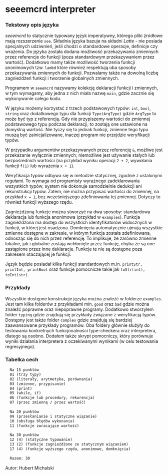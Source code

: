 # seeemcrd interpreter

### Tekstowy opis języka

*seeemcrd* to statycznie typowany język imperatywny, którego pliki źródłowe mają rozszerzenie `see`.
Składnia języka bazuje na składni *Latte* - nie posiada specjalnych udziwnień,
jeśli chodzi o standardowe operacje, definicje czy wrażenia. Do języka została dodana
możliwość przekazywania zmiennych przez referencje do funkcji (poza standardowym przekazywaniem przez wartość).
Dodatkowo mamy także możliwość tworzenia funkcji anonimowych tzw. `lambd` które również respektują oba sposoby
przekazywania zmiennych do funkcji. Pozwalamy także na dowolną liczbę zagnieżdżeń funkcji i tworzenie globalnych
zmiennych.

Programem w `seeemcrd` nazywamy kolekcję deklaracji funkcji i zmiennych, w tym wymagamy, aby jedna z nich
miała nazwę `main`, gdzie zacznie się wykonywanie całego kodu.

W języku możemy korzystać z trzech podstawowych typów: `int`, `bool`, `string` oraz dodatkowego typu dla funkcji
`Type(ArgType)` gdzie `ArgType` to może być typ z referencją. Gdy nie przypiszemy wartości do zmiennej podstawowego typu
podczas deklaracji, to zostają one ustawione na domyślną wartość. Nie tyczy się to jednak funkcji, zmienne tego typu
muszą być zainicjalizowane, inaczej program nie przejdzie weryfikacji typów.

W przypadku argumentów przekazywanych przez referencję `&`, możliwe jest przekazanie wyłącznie zmiennych; niemożliwe
jest używanie stałych lub bezpośrednich wartości (na przykład wyniku operacji `2 + 2`,
wywołania funkcji `f(1)` lub wyrażenia `x + 1`).

Weryfikacja typów odbywa się w metodzie statycznej, zgodnie z ustalonymi regułami. To wymaga od programisty wyraźnego
zadeklarowania wszystkich typów; system nie dokonuje samodzielnie dedukcji ani rekonstrukcji typów. Zatem, nie można
przypisać wartości do zmiennej, na przykład `x = 1`, bez wcześniejszego zdefiniowania tej zmiennej. Dotyczy to również
funkcji wyższego rzędu.

Zagnieżdżoną funkcje można stworzyć na dwa sposoby: standardowa deklaracja lub funkcja anonimowa (przykład
w `examples`). Funkcja zagnieżdżona ma dostęp do wszystkich identyfikatorów widocznych w funkcji, w której jest
osadzona. Domknięcia automatycznie ujmują wszystkie zmienne dostępne w zakresie, w którym funkcja została zdefiniowana,
odnosząc się do nich przez referencję. To implikuje, że zarówno zmienne lokalne, jak i globalne zostają wchłonięte przez
funkcję, chyba że są one zastąpione przez inne deklaracje. Funkcje te nie są dostępne poza zakresem otaczającej je
funkcji.

Język będzie posiadał kilka funkcji standardowych m.in. `printStr, printInt, printBool` oraz funkcje
pomocnicze takie jak `toStr(int), toInt(str)`.

### Przykłady

Wszystkie dostępne konstrukcje języka można znaleźć w folderze `examples`. Jest tam kilka folderów z przykładami
min. `good` oraz `bad` gdzie można znaleźć poprawne oraz niepoprawne programy. Dodatkowo stworzyłem folder `typing`
gdzie znajdują się przykłady związane z weryfikacją typów. Dostępny jest także folder `complex` gdzie znajdują się
bardziej zaawansowane przykłady programów. Oba foldery głównie służyły do testowania konkretnych funkcjonalności
type-checkera oraz interpretera, dlatego są osobno. Dodałem także skrypt pomocniczy, który porównuje wyniki działania
interpretera z oczekiwanymi wynikami (w celu testowania regresyjnego).

### Tabelka cech

```txt
  Na 15 punktów
  01 (trzy typy)
  02 (literały, arytmetyka, porównania)
  03 (zmienne, przypisanie)
  04 (print)
  05 (while, if)
  06 (funkcje lub procedury, rekurencja)
  07 (przez zmienną / przez wartość)
  
  Na 20 punktów
  09 (przesłanianie i statyczne wiązanie)
  10 (obsługa błędów wykonania)
  11 (funkcje zwracające wartość)
  
  Na 30 punktów
  12 (4) (statyczne typowanie)
  13 (2) (funkcje zagnieżdżone ze statycznym wiązaniem)
  17 (4) (funkcje wyższego rzędu, anonimowe, domknięcia)
  
  Razem: 30
```

Autor: Hubert Michalski
